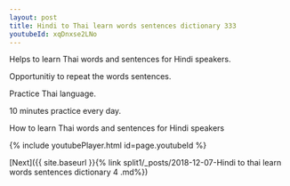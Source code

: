 ```yaml
---
layout: post
title: Hindi to Thai learn words sentences dictionary 333 
youtubeId: xqDnxse2LNo
---
```

 
 
Helps to learn Thai words and sentences for Hindi speakers.

Opportunitiy to repeat the words sentences. 

Practice Thai language. 
 
10 minutes practice every day. 
 
How to learn Thai words and sentences for Hindi speakers 
 
{% include youtubePlayer.html id=page.youtubeId %}
 
 
[Next]({{ site.baseurl }}{% link  split1/_posts/2018-12-07-Hindi to thai learn words sentences dictionary 4 .md%})
 
